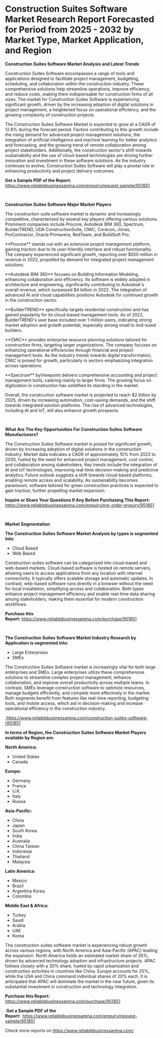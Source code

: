 <p><h1>Construction Suites Software Market Research Report Forecasted for Period from 2025 -  2032 by Market Type, Market Application, and Region</h1></p><p><strong>Construction Suites Software Market Analysis and Latest Trends</strong></p>
<p><p>Construction Suites Software encompasses a range of tools and applications designed to facilitate project management, budgeting, scheduling, and collaboration within the construction industry. These comprehensive solutions help streamline operations, improve efficiency, and reduce costs, making them indispensable for construction firms of all sizes. The market for Construction Suites Software is experiencing significant growth, driven by the increasing adoption of digital solutions in project management, a heightened focus on operational efficiency, and the growing complexity of construction projects.</p><p>The Construction Suites Software Market is expected to grow at a CAGR of 12.8% during the forecast period. Factors contributing to this growth include the rising demand for advanced project management solutions, the integration of artificial intelligence and machine learning for better analytics and forecasting, and the growing trend of remote collaboration among project stakeholders. Additionally, the construction sector's shift towards sustainability and the use of cloud-based technologies are driving further innovation and investment in these software solutions. As the industry continues to evolve, Construction Suites Software will play a pivotal role in enhancing productivity and project delivery outcomes.</p></p>
<p><strong>Get a Sample PDF of the Report:&nbsp;</strong> <a href="https://www.reliablebusinessarena.com/enquiry/request-sample/951851?utm_campaign=2893&utm_medium=2&utm_source=Github&utm_content=ia&utm_term=06032025&utm_id=construction-suites-software">https://www.reliablebusinessarena.com/enquiry/request-sample/951851</a></p>
<p>&nbsp;</p>
<p><strong>Construction Suites Software Major Market Players</strong></p>
<p><p>The construction suite software market is dynamic and increasingly competitive, characterized by several key players offering various solutions. Prominent companies include Procore, Autodesk BIM 360, Spectrum, BuilderTREND, UDA ConstructionSuite, CMiC, Corecon, Jonas, ProContractor, Oracle Primavera, RedTeam, and BuildSoft Pro.</p><p>**Procore** stands out with an extensive project management platform, gaining traction due to its user-friendly interface and robust functionality. The company experienced significant growth, reporting over $550 million in revenue in 2022, propelled by demand for integrated project management solutions.</p><p>**Autodesk BIM 360** focuses on Building Information Modeling, enhancing collaboration and efficiency. Its software is widely adopted in architecture and engineering, significantly contributing to Autodesk's overall revenue, which surpassed $4 billion in 2022. The integration of advanced AI and cloud capabilities positions Autodesk for continued growth in the construction sector.</p><p>**BuilderTREND** specifically targets residential construction and has gained popularity for its cloud-based management tools. As of 2022, BuilderTREND's user base included over 1 million users, indicating strong market adoption and growth potential, especially among small to mid-sized builders.</p><p>**CMiC** provides enterprise resource planning solutions tailored for construction firms, targeting larger organizations. The company focuses on enhancing operational efficiencies through financial and project management tools. As the industry trends towards digital transformation, CMiC is poised for growth, particularly in sectors emphasizing integration across operations.</p><p>**Spectrum** byViewpoint delivers comprehensive accounting and project management tools, catering mainly to larger firms. The growing focus on digitization in construction has solidified its standing in the market.</p><p>Overall, the construction software market is projected to reach $2 billion by 2025, driven by increasing automation, cost-saving demands, and the shift towards integrated solution platforms. The rise of advanced technologies, including AI and IoT, will also enhance growth prospects.</p></p>
<p>&nbsp;</p>
<p><strong>What Are The Key Opportunities For Construction Suites Software Manufacturers?</strong></p>
<p><p>The Construction Suites Software market is poised for significant growth, driven by increasing adoption of digital solutions in the construction industry. Market data indicates a CAGR of approximately 10% from 2023 to 2030, fueled by the need for enhanced project management, cost control, and collaboration among stakeholders. Key trends include the integration of AI and IoT technologies, improving real-time decision-making and predictive analytics. Future outlook suggests a shift towards cloud-based platforms, enabling remote access and scalability. As sustainability becomes paramount, software tailored for green construction practices is expected to gain traction, further propelling market expansion.</p></p>
<p><strong>Inquire or Share Your Questions If Any Before Purchasing This Report:</strong> <a href="https://www.reliablebusinessarena.com/enquiry/pre-order-enquiry/951851?utm_campaign=2893&utm_medium=2&utm_source=Github&utm_content=ia&utm_term=06032025&utm_id=construction-suites-software">https://www.reliablebusinessarena.com/enquiry/pre-order-enquiry/951851</a></p>
<p>&nbsp;</p>
<p><strong>Market Segmentation</strong></p>
<p><strong>The Construction Suites Software Market Analysis by types is segmented into:</strong></p>
<p><ul><li>Cloud Based</li><li>Web Based</li></ul></p>
<p><p>Construction suites software can be categorized into cloud-based and web-based markets. Cloud-based software is hosted on remote servers, allowing users to access applications from any location with internet connectivity. It typically offers scalable storage and automatic updates. In contrast, web-based software runs directly in a browser without the need for local installation, simplifying access and collaboration. Both types enhance project management efficiency and enable real-time data sharing among stakeholders, making them essential for modern construction workflows.</p></p>
<p><strong>Purchase this Report:&nbsp;</strong><a href="https://www.reliablebusinessarena.com/purchase/951851?utm_campaign=2893&utm_medium=2&utm_source=Github&utm_content=ia&utm_term=06032025&utm_id=construction-suites-software">https://www.reliablebusinessarena.com/purchase/951851</a></p>
<p>&nbsp;</p>
<p><strong>The Construction Suites Software Market Industry Research by Application is segmented into:</strong></p>
<p><ul><li>Large Enterprises</li><li>SMEs</li></ul></p>
<p><p>The Construction Suites Software market is increasingly vital for both large enterprises and SMEs. Large enterprises utilize these comprehensive solutions to streamline complex project management, enhance collaboration, and improve overall productivity across multiple teams. In contrast, SMEs leverage construction software to optimize resources, manage budgets efficiently, and compete more effectively in the market. Both segments benefit from features like real-time reporting, budgeting tools, and mobile access, which aid in decision-making and increase operational efficiency in the construction industry.</p></p>
<p><a href="https://www.reliablebusinessarena.com/construction-suites-software-r951851?utm_campaign=2893&utm_medium=2&utm_source=Github&utm_content=ia&utm_term=06032025&utm_id=construction-suites-software">&nbsp;https://www.reliablebusinessarena.com/construction-suites-software-r951851</a></p>
<p><strong>In terms of Region, the Construction Suites Software Market Players available by Region are:</strong></p>
<p>
    <p> <strong> North America: </strong>
        <ul>
            <li>United States</li>
            <li>Canada</li>
        </ul>
        </p> 
    <p> <strong> Europe: </strong>
        <ul>
            <li>Germany</li>
            <li>France</li>
            <li>U.K.</li>
            <li>Italy</li>
            <li>Russia</li>
        </ul>
        </p> 
    <p> <strong> Asia-Pacific: </strong>
        <ul>
            <li>China</li>
            <li>Japan</li>
            <li>South Korea</li>
            <li>India</li>
            <li>Australia</li>
            <li>China Taiwan</li>
            <li>Indonesia</li>
            <li>Thailand</li>
            <li>Malaysia</li>
        </ul>
        </p> 
    <p> <strong> Latin America: </strong>
        <ul>
            <li>Mexico</li>
            <li>Brazil</li>
            <li>Argentina Korea</li>
            <li>Colombia</li>
        </ul>
        </p> 
    <p> <strong> Middle East & Africa: </strong>
        <ul>
            <li>Turkey</li>
            <li>Saudi</li>
            <li>Arabia</li>
            <li>UAE</li>
            <li>Korea</li>
        </ul>
    </p>
    </p>
<p><p>The construction suites software market is experiencing robust growth across various regions, with North America and Asia-Pacific (APAC) leading the expansion. North America holds an estimated market share of 35%, driven by advanced technology adoption and infrastructure projects. APAC follows closely with a 30% share, fueled by rapid urbanization and construction activities in countries like China. Europe accounts for 25%, while the USA and China command individual shares of 20% each. It is anticipated that APAC will dominate the market in the near future, given its substantial investment in construction and technology integration.</p></p>
<p><strong>Purchase this Report: </strong><a href="https://www.reliablebusinessarena.com/purchase/951851?utm_campaign=2893&utm_medium=2&utm_source=Github&utm_content=ia&utm_term=06032025&utm_id=construction-suites-software">https://www.reliablebusinessarena.com/purchase/951851</a></p>
<p>&nbsp;<strong>Get a Sample PDF of the Report:&nbsp;&nbsp;</strong><a href="https://www.reliablebusinessarena.com/enquiry/request-sample/951851?utm_campaign=2893&utm_medium=2&utm_source=Github&utm_content=ia&utm_term=06032025&utm_id=construction-suites-software">https://www.reliablebusinessarena.com/enquiry/request-sample/951851</a></p>
<p><strong></strong></p>
<p>Check more reports on <a href="https://www.reliablebusinessarena.com/?utm_campaign=2893&utm_medium=2&utm_source=Github&utm_content=ia&utm_term=06032025&utm_id=construction-suites-software">https://www.reliablebusinessarena.com/</a></p>